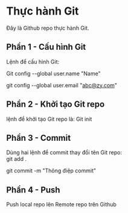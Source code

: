 # Thực hành Git
Đây là Github repo thực hành Git.
## Phần 1 - Cấu hình Git
Lệnh để cấu hình Git:

Git config --global user.name "Name"  

git config --global user.email "abc@zy.com"
## Phần 2 - Khởi tạo Git repo

lệnh để khởi tạo Git repo là: Git init

## Phần 3 - Commit

Dùng hai lệnh để commit thay đổi tên Git repo:  
git add .  

git commit -m "Thông điệp commit"  
## Phần 4 - Push

Push local repo lên Remote repo trên Github
